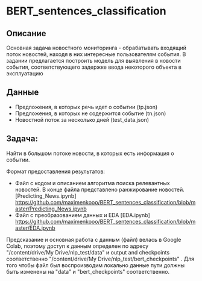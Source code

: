 # BERT_sentences_classification

## Описание 
Основная задача новостного мониторинга - обрабатывать входящий поток новостей, находя в них интересные пользователям события. В задании предлагается построить модель для выявления в новости события, соответствующего задержке ввода некоторого объекта в эксплуатацию

## Данные
- Предложения, в которых речь идет о событии (tp.json)
- Предложения, в которых не содержится событие (tn.json)
- Новостной поток за несколько дней (test_data.json)

## Задача:
Найти в большом потоке новости, в которых есть информация о событии. 

Формат предоставления результатов:
- Файл с кодом и описанием алгоритма поиска релевантных новостей. В конце файла представлено ранжирование новостей. [Predicting_News.ipynb] https://github.com/maximenkooo/BERT_sentences_classification/blob/master/Predicting_News.ipynb 
- Файл с преобразованием данных и EDA [EDA.ipynb] https://github.com/maximenkooo/BERT_sentences_classification/blob/master/EDA.ipynb

Предсказание и основная работа с данным (файл) велась в Google Colab, поэтому доступ к данным определен по адресу "/content/drive/My Drive/nlp_test/data" и output and checkpoints соответственно "/content/drive/My Drive/nlp_test/bert_checkpoints" . Для того чтобы файл был воспроизводим локально данные пути должны быть изменены на "data" и "bert_checkpoints" соответственно.


